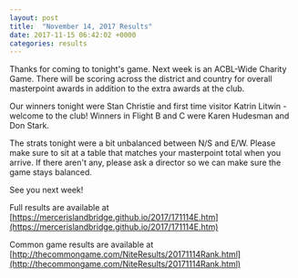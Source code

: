```yaml
---
layout: post
title:  "November 14, 2017 Results"
date: 2017-11-15 06:42:02 +0000
categories: results
---
```

Thanks for coming to tonight's game. Next week is an ACBL-Wide Charity Game. There will be scoring across the district and country for overall masterpoint awards in addition to the extra awards at the club.

Our winners tonight were Stan Christie and first time visitor Katrin Litwin - welcome to the club! Winners in Flight B and C were Karen Hudesman and Don Stark.

The strats tonight were a bit unbalanced between N/S and E/W. Please make sure to sit at a table that matches your masterpoint total when you arrive. If there aren't any, please ask a director so we can make sure the game stays balanced.

See you next week!

Full results are available at [https://mercerislandbridge.github.io/2017/171114E.htm](https://mercerislandbridge.github.io/2017/171114E.htm)

Common game results are available at [http://thecommongame.com/NiteResults/20171114Rank.html](http://thecommongame.com/NiteResults/20171114Rank.html)

